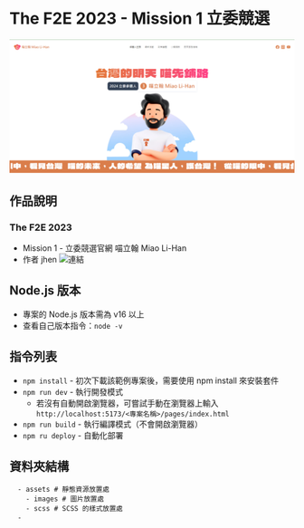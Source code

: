 # The F2E 2023 - Mission 1 立委競選

![官網形象](./readme-img/cover.png)

## 作品說明

### The F2E 2023

- Mission 1 - 立委競選官網 喵立翰 Miao Li-Han
- 作者 jhen ![連結](https://2023.thef2e.com/users/12061579704041679194)

## Node.js 版本

- 專案的 Node.js 版本需為 v16 以上
- 查看自己版本指令：`node -v`

## 指令列表

- `npm install` - 初次下載該範例專案後，需要使用 npm install 來安裝套件
- `npm run dev` - 執行開發模式
  - 若沒有自動開啟瀏覽器，可嘗試手動在瀏覽器上輸入
    `http://localhost:5173/<專案名稱>/pages/index.html`
- `npm run build` - 執行編譯模式（不會開啟瀏覽器）
- `npm ru deploy` - 自動化部署

## 資料夾結構

```
  - assets # 靜態資源放置處
    - images # 圖片放置處
    - scss # SCSS 的樣式放置處
  -
```
